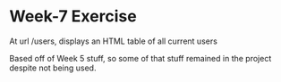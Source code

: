 # Week-7 Exercise

At url /users, displays an HTML table of all current users

Based off of Week 5 stuff, so some of that stuff remained in the project despite not being used.